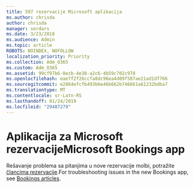```yaml
---
title: 597 rezervacije Microsoft aplikacija
ms.author: chrisda
author: chrisda
manager: serdars
ms.date: 3/23/2018
ms.audience: Admin
ms.topic: article
ROBOTS: NOINDEX, NOFOLLOW
localization_priority: Priority
ms.collection: Adm_O365
ms.custom: Adm_O365
ms.assetid: 99cf97b6-0ecb-4e38-a2c6-4b59c702c978
ms.openlocfilehash: eae7f2f26ccfa8dc96ea4d09f587ae21ad1df766
ms.sourcegitcommit: e2864efcfb493b6e46b662b746661a61232bdba7
ms.translationtype: MT
ms.contentlocale: sr-Latn-RS
ms.lasthandoff: 01/24/2019
ms.locfileid: "29487279"
---
```

# <a name="microsoft-bookings-app"></a><span data-ttu-id="9d8ba-102">Aplikacija za Microsoft rezervacije</span><span class="sxs-lookup"><span data-stu-id="9d8ba-102">Microsoft Bookings app</span></span>

<span data-ttu-id="9d8ba-103">Rešavanje problema sa pitanjima u nove rezervacije molbi, potražite [člancima rezervacije](https://support.office.com/en-us/article/b9c9295c-c654-4b10-b5cc-f739825fc092).</span><span class="sxs-lookup"><span data-stu-id="9d8ba-103">For troubleshooting issues in the new Bookings app, see [Bookings articles](https://support.office.com/en-us/article/b9c9295c-c654-4b10-b5cc-f739825fc092).</span></span>
  

